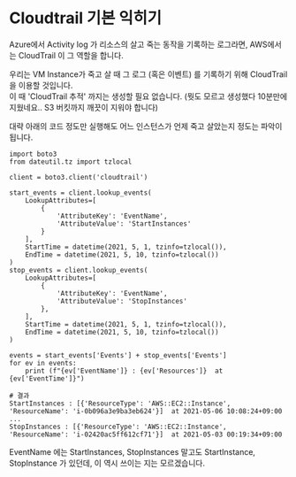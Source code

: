 # Cloudtrail 기본 익히기

Azure에서 Activity log 가 리소스의 살고 죽는 동작을 기록하는 로그라면, AWS에서는 CloudTrail 이 그 역할을 합니다.

우리는 VM Instance가 죽고 살 때 그 로그 (혹은 이벤트) 를 기록하기 위해 CloudTrail을 이용할 것입니다.  
이 때 'CloudTrail 추적' 까지는 생성할 필요 없습니다. (뭣도 모르고 생성했다 10분만에 지웠네요.. S3 버킷까지 깨끗이 지워야 합니다)

대략 아래의 코드 정도만 실행해도 어느 인스턴스가 언제 죽고 살았는지 정도는 파악이 됩니다.
```
import boto3
from dateutil.tz import tzlocal

client = boto3.client('cloudtrail')

start_events = client.lookup_events(
    LookupAttributes=[
        {
            'AttributeKey': 'EventName',
            'AttributeValue': 'StartInstances'
        }
    ],
    StartTime = datetime(2021, 5, 1, tzinfo=tzlocal()),
    EndTime = datetime(2021, 5, 10, tzinfo=tzlocal())
)
stop_events = client.lookup_events(
    LookupAttributes=[
        {
            'AttributeKey': 'EventName',
            'AttributeValue': 'StopInstances'
        },
    ],
    StartTime = datetime(2021, 5, 1, tzinfo=tzlocal()),
    EndTime = datetime(2021, 5, 10, tzinfo=tzlocal())
)

events = start_events['Events'] + stop_events['Events']
for ev in events:
    print (f"{ev['EventName']} : {ev['Resources']}  at {ev['EventTime']}")

# 결과
StartInstances : [{'ResourceType': 'AWS::EC2::Instance', 'ResourceName': 'i-0b096a3e9ba3eb624'}]  at 2021-05-06 10:08:24+09:00
...
StopInstances : [{'ResourceType': 'AWS::EC2::Instance', 'ResourceName': 'i-02420ac5ff612cf71'}]  at 2021-05-03 00:19:34+09:00
```

EventName 에는 StartInstances, StopInstances 말고도 StartInstance, StopInstance 가 있던데, 이 역시 쓰이는 지는 모르겠습니다.


